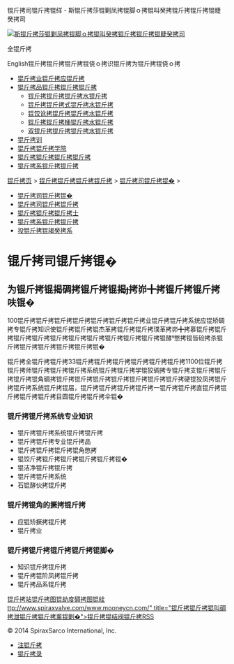  锟斤拷司锟斤拷锟絴 - 斯锟斤拷莎锟剿凤拷锟脚ｏ拷锟叫癸拷锟斤拷锟斤拷锟睫癸拷司    

[![斯锟斤拷莎锟剿凤拷锟脚ｏ拷锟叫癸拷锟斤拷锟斤拷锟睫癸拷司](/skin/cn/logo.gif)](/)

全锟斤拷

English锟斤拷锟斤拷锟斤拷锟侥ｏ拷识锟斤拷为锟斤拷锟侥ｏ拷

-   [锟斤拷业锟斤拷应锟斤拷](/cn_applications/index.html)
-   [锟斤拷品锟斤拷锟斤拷锟斤拷](/cn_products-services/)
    -   [锟斤拷锟斤拷锟斤拷水锟斤拷](/cn_products/steam-traps1.html)
    -   [锟斤拷锟斤拷式锟斤拷水锟斤拷](/cn_products/steam-trap-per-mon1.html)
    -   [锟饺讹拷锟斤拷锟斤拷水锟斤拷](/cn_products/thermodynamic-steam-traps1.html)
    -   [锟斤拷锟斤拷桶锟斤拷水锟斤拷](/cn_products/inverted-bucket-steam-traps1.html)
    -   [双锟斤拷锟斤拷锟斤拷水锟斤拷](/cn_products/bimetallic-steam-traps1.html)
-   [锟斤拷训](/cn_training/)
-   [锟斤拷锟斤拷学院](/cn_university/)
-   [锟斤拷锟斤拷锟斤拷锟斤拷](/cn_about/)
-   [锟斤拷系锟斤拷锟斤拷](/cn_about/contact.html)

  

[锟斤拷页](/index.html) > [锟斤拷锟斤拷锟斤拷锟斤拷](/cn_about/) > [锟斤拷司锟斤拷锟�](/cn_about/company-overview.html) >

-   [锟斤拷司锟斤拷锟�](/cn_about/company-overview.html)
-   [锟斤拷司锟斤拷锟斤拷](/cn_news/1.html)
-   [锟斤拷锟斤拷锟斤拷士](/cn_about/careers.html)
-   [锟斤拷系锟斤拷锟斤拷](/cn_about/contact.html)
-   [投锟斤拷锟竭癸拷系](/cn_about/investor-relations.html)

# 锟斤拷司锟斤拷锟�

## 为锟斤拷锟揭碉拷锟斤拷锟揭拷峁╋拷锟斤拷锟斤拷呋锟�

100锟斤拷锟斤拷锟斤拷锟斤拷锟斤拷锟斤拷锟斤拷业锟斤拷锟斤拷系统应锟矫碉拷专锟斤拷知识使锟斤拷锟斤拷锟杰革拷锟斤拷锟斤拷璞革拷峁╋拷慕锟斤拷锟斤拷锟斤拷锟斤拷锟斤拷锟斤拷锟斤拷锟斤拷锟斤拷锟斤拷锟酵憋拷锟皆硷拷杀锟斤拷锟斤拷锟斤拷锟斤拷锟斤拷锟�

锟斤拷全锟斤拷锟斤拷33锟斤拷锟斤拷锟斤拷锟斤拷锟斤拷锟斤拷1100位锟斤拷锟斤拷师锟斤拷锟斤拷锟斤拷系统锟斤拷锟斤拷学锟狡碉拷专锟斤拷支锟斤拷锟斤拷锟斤拷锟角碉拷锟斤拷锟斤拷锟斤拷锟斤拷锟斤拷锟斤拷锟斤拷硬锟狡凤拷锟斤拷锟斤拷系统锟斤拷锟届，锟斤拷锟斤拷锟斤拷锟斤拷一锟斤拷锟斤拷直锟斤拷锟斤拷锟斤拷锟斤拷目圆锟斤拷锟斤拷伞锟�

### 锟斤拷锟斤拷系统专业知识

-   锟斤拷锟斤拷系统锟斤拷锟斤拷
-   锟斤拷锟斤拷专业锟斤拷品
-   锟斤拷锟斤拷锟斤拷锟角憋拷
-   锟饺斤拷锟斤拷锟斤拷锟斤拷锟斤拷锟�
-   锟洁净锟斤拷锟斤拷
-   锟斤拷锟斤拷系统
-   石锟酵伙拷锟斤拷

### 锟斤拷锟角的撅拷锟斤拷

-   应锟矫撅拷锟斤拷
-   锟斤拷业

### 锟斤拷锟斤拷锟斤拷锟斤拷锟脚�

-   知识锟斤拷锟斤拷
-   锟斤拷锟阶凤拷锟斤拷
-   锟斤拷品系锟斤拷

[锟斤拷站锟斤拷图](/sitemap.html "锟斤拷站锟斤拷图")[锟劫度碉拷图](/baidu.xml)[锟絟ttp://www.spiraxvalve.com/www.mooneycn.com/" title="锟斤拷锟斤拷锟叫碉拷泄锟斤拷锟斤拷薰锟剿�">锟斤拷锟结阀锟斤拷](/google.xml)[RSS](/rss.xml)

© 2014 SpiraxSarco International, Inc.

-   [注锟斤拷](/member/index_do.php?fmdo=user&dopost=regnew)
-   [锟斤拷录](/member/login.php)